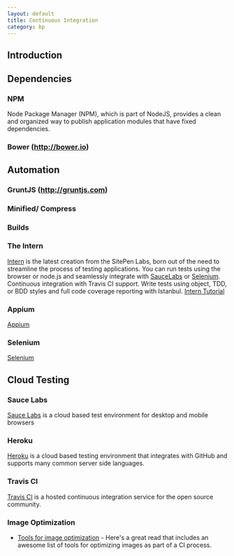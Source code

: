 ```yaml
---
layout: default
title: Continuous Integration
category: bp
---
```


## Introduction

## Dependencies

### NPM
Node Package Manager (NPM), which is part of NodeJS, provides a clean and organized way to publish application modules that have fixed dependencies.

### Bower (http://bower.io)


## Automation

### GruntJS (http://gruntjs.com)

### Minified/ Compress

### Builds


### The Intern
[Intern](http://theintern.io/) is the latest creation from the SitePen Labs, born out of the need to streamline the process of testing applications. You can run tests using the browser or node.js and seamlessly integrate with [SauceLabs](https://saucelabs.com/) or [Selenium](https://code.google.com/p/selenium/wiki/Grid2). Continuous integration with Travis CI support. Write tests using object, TDD, or BDD styles and full code coverage reporting with Istanbul.
[Intern Tutorial](https://github.com/theintern/intern-tutorial?utm_source=SitePen+Newsletter&utm_campaign=4e9da24a7b-March_Newsletter3_5_2013&utm_medium=email&utm_term=0_fc20d39cec-4e9da24a7b-318713229)

### Appium
[Appium]()

### Selenium
[Selenium](https://code.google.com/p/selenium/wiki/Grid2)

## Cloud Testing

### Sauce Labs
[Sauce Labs](https://saucelabs.com/) is a cloud based test environment for desktop and mobile browsers

### Heroku
[Heroku](https://www.heroku.com/) is a cloud based testing environment that integrates with GitHub and supports many common server side languages.

### Travis CI
[Travis CI](http://about.travis-ci.org/) is a hosted continuous integration service for the open source community.


### Image Optimization

- [Tools for image optimization](http://addyosmani.com/blog/image-optimization-tools/) - Here's a great read that includes an awesome list of tools for optimizing images as part of a CI process.
